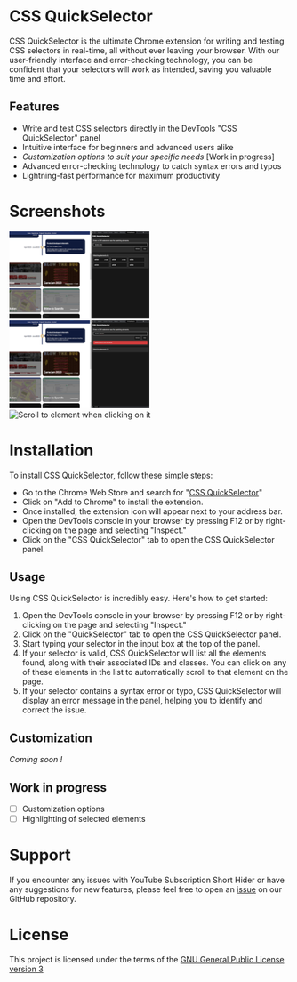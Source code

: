 # CSS QuickSelector
CSS QuickSelector is the ultimate Chrome extension for writing and testing CSS selectors in real-time, all without ever leaving your browser. With our user-friendly interface and error-checking technology, you can be confident that your selectors will work as intended, saving you valuable time and effort.

## Features
- Write and test CSS selectors directly in the DevTools "CSS QuickSelector" panel
- Intuitive interface for beginners and advanced users alike
- *Customization options to suit your specific needs* [Work in progress]
- Advanced error-checking technology to catch syntax errors and typos
- Lightning-fast performance for maximum productivity

# Screenshots
<img src="images/demo/no-error.png" width="50%" alt="Simple search with no error">
<img src="images/demo/error.png" width="50%" alt="Simple search with error">
<img src="images/demo/ScrollToElement.gif" width="50%" alt="Scroll to element when clicking on it">

# Installation
To install CSS QuickSelector, follow these simple steps:

- Go to the Chrome Web Store and search for "[CSS QuickSelector](https://chrome.google.com/webstore/detail/css-quickselector/hpafiahdjpelojolbkknjhhdpbhkpjln)"
- Click on "Add to Chrome" to install the extension.
- Once installed, the extension icon will appear next to your address bar.
- Open the DevTools console in your browser by pressing F12 or by right-clicking on the page and selecting "Inspect."
- Click on the "CSS QuickSelector" tab to open the CSS QuickSelector panel.

## Usage
Using CSS QuickSelector is incredibly easy. Here's how to get started:

1. Open the DevTools console in your browser by pressing F12 or by right-clicking on the page and selecting "Inspect."
2. Click on the "QuickSelector" tab to open the CSS QuickSelector panel.
3. Start typing your selector in the input box at the top of the panel.
4. If your selector is valid, CSS QuickSelector will list all the elements found, along with their associated IDs and classes. You can click on any of these elements in the list to automatically scroll to that element on the page.
5. If your selector contains a syntax error or typo, CSS QuickSelector will display an error message in the panel, helping you to identify and correct the issue.

## Customization
*Coming soon !*

## Work in progress
- [ ] Customization options
- [ ] Highlighting of selected elements

# Support
If you encounter any issues with YouTube Subscription Short Hider or have any suggestions for new features, please feel free to open an [issue](https://github.com/pH0xe/CSS-QuickSelector/issues) on our GitHub repository.

# License
This project is licensed under the terms of the [GNU General Public License version 3](https://opensource.org/license/gpl-3-0/)
